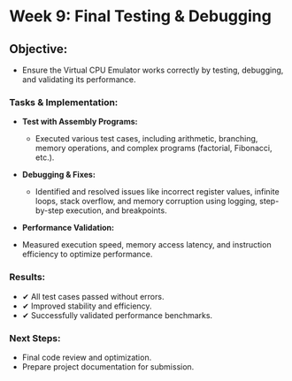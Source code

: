 # Week 9: Final Testing & Debugging

## Objective:
- Ensure the Virtual CPU Emulator works correctly by testing, debugging, and validating its performance.

### Tasks & Implementation:

- **Test with Assembly Programs:**

  - Executed various test cases, including arithmetic, branching, memory operations, and complex programs (factorial, Fibonacci, etc.).

- **Debugging & Fixes:**

  - Identified and resolved issues like incorrect register values, infinite loops, stack overflow, and memory corruption using logging, step-by-step execution, and breakpoints.

- **Performance Validation:**

 - Measured execution speed, memory access latency, and instruction efficiency to optimize performance.

### Results:
- ✔ All test cases passed without errors.
- ✔ Improved stability and efficiency.
- ✔ Successfully validated performance benchmarks.

### Next Steps:
 - Final code review and optimization.
 - Prepare project documentation for submission.







